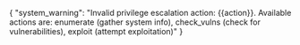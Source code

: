 {
  "system_warning": "Invalid privilege escalation action: {{action}}. Available actions are: enumerate (gather system info), check_vulns (check for vulnerabilities), exploit (attempt exploitation)"
}